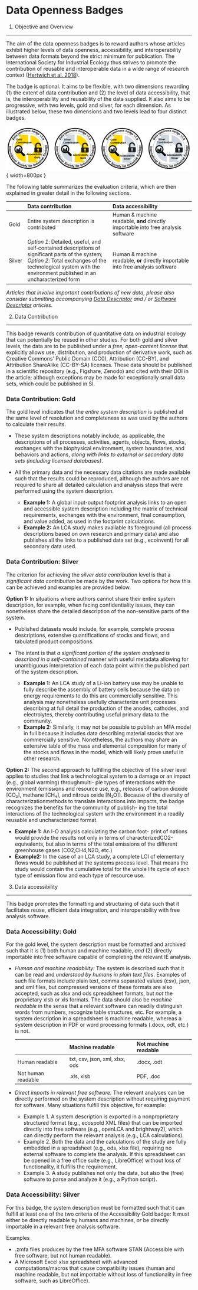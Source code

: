 Data Openness Badges
====================

1. Objective and Overview
-------------------------

The aim of the data openness badges is to reward authors whose articles
exhibit higher levels of data openness, accessibility, and
interoperability between data formats beyond the strict minimum for
publication. The International Society for Industrial Ecology thus
strives to promote the contribution of reusable and interoperable data
in a wide range of research context ([Hertwich et al. 2018](https://doi.org/10.1111/jiec.12738)).

The badge is optional. It aims to be flexible, with two dimensions
rewarding (1) the extent of data contribution and (2) the level of data
accessibility, that is, the interoperability and reusability of the data
supplied. It also aims to be progressive, with two levels, gold and
silver, for each dimension. As illustrated below, these
two dimensions and two levels lead to four distinct badges.

![The two dimensions and two levels of the Data Openness Badge](fig/DTTF_badge_v6.png "The two dimensions and two levels of the Data Openness Badge"){ width=800px }

The following table summarizes the evaluation criteria, which are then
explained in greater detail in the following sections.


|       |Data contribution   |Data accessibility|
|-------|:-------------------|:-----------------|
| Gold   |Entire system description is contributed|Human & machine readable, **and** directly importable into free analysis software |
| Silver |*Option 1*: Detailed, useful, and self‐contained descriptions of significant parts of the system;<br> *Option 2*: Total exchanges of the technological system with the environment published in an uncharacterized form | Human & machine readable, **or** directly importable into free analysis software |

*Articles that involve important contributions of new data, please also consider submitting accompanying [Data Descriptor](dataDescriptor_guidelines.md) and / or [Software Descriptor](software_article_guidelines.md) articles.*

2. Data Contribution
--------------------

This badge rewards contribution of quantitative data on industrial
ecology that can potentially be reused in other studies. For both gold
and silver levels, the data are to be published under a *free,
open-content license* that explicitly allows use, distribution, and
production of derivative work, such as Creative Commons’ Public Domain
(CC0), Attribution (CC-BY), and Attribution ShareAlike (CC-BY-SA)
licenses. These data should be published in a scientific repository
(e.g., Figshare, Zenodo) and cited with their DOI in the article;
although exceptions may be made for exceptionally small data sets, which
could be published in SI.

### Data Contribution: Gold

The gold level indicates that the *entire system description* is
published at the same level of resolution and completeness as was used
by the authors to calculate their results.

-   These system descriptions notably include, as applicable, the
    descriptions of all processes, activities, agents, objects, flows,
    stocks, exchanges with the biophysical environment, system
    boundaries, and behaviors and actions, *along with links to external
    or secondary data sets (including licensed databases)*.
-   All the primary data and the necessary data citations are made
    available such that the results could be reproduced, although the
    authors are not required to share all detailed calculation and
    analysis steps that were performed using the system description.

    -   **Example 1:** A global input-output footprint analysis links to
        an open and accessible system description including the matrix
        of technical requirements, exchanges with the environment, final
        consumption, and value added, as used in the footprint
        calculations.
    -   **Example 2:** An LCA study makes available its foreground (all
        process descriptions based on own research and primary data) and
        also publishes all the links to a published data set (e.g.,
        ecoinvent) for all secondary data used.

### Data Contribution: Silver

The criterion for achieving the *silver data contribution* level is that
a *significant data contribution* be made by the work. Two options for
how this can be achieved and examples are provided below.

**Option 1:** In situations where authors cannot share their entire
system description, for example, when facing confidentiality issues,
they can nonetheless share the detailed description of the non-sensitive
parts of the system.

-   Published datasets would include, for example, complete process
    descriptions, extensive quantifications of stocks and flows, and
    tabulated product compositions.
-   The intent is that *a significant portion of the system analysed is
    described in a self-contained* manner with useful metadata allowing
    for unambiguous interpretation of each data point within the
    published part of the system description.

    -   **Example 1:** An LCA study of a Li-ion battery use may be
        unable to fully describe the assembly of battery cells because
        the data on energy requirements to do this are commercially
        sensitive. This analysis may nonetheless usefully characterize
        unit processes describing at full detail the production of the
        anodes, cathodes, and electrolytes, thereby contributing useful
        primary data to the community.
    -   **Example 2:** Similarly, it may not be possible to publish an
        MFA model in full because it includes data describing material
        stocks that are commercially sensitive. Nonetheless, the authors
        may share an extensive table of the mass and elemental
        composition for many of the stocks and flows in the model, which
        will likely prove useful in other research.

**Option 2:** The second approach to fulfilling the objective of the
silver level applies to studies that link a technological system to a
damage or an impact (e.g., global warming) throughmulti- ple types of
interactions with the environment (emissions and resource use, e.g.,
releases of carbon dioxide \[CO₂\], methane \[CH₄\], and nitrous oxide
\[N₂O\]). Because of the diversity of characterizationmethods to
translate interactions into impacts, the badge recognizes the benefits
for the community of publish- ing the total interactions of the
technological system with the environment in a readily reusable and
uncharacterized format.

-   **Example 1:** An I-O analysis calculating the carbon foot- print of
    nations would provide the results not only in terms of
    characterizedCO2-equivalents, but also in terms of the total
    emissions of the different greenhouse gases (CO2,CH4,N2O, etc.)
-   **Example2:** In the case of an LCA study, a complete LCI of
    elementary flows would be published at the systems process level.
    That means the study would contain the cumulative total for the
    whole life cycle of each type of emission flow and each type of
    resource use.

3. Data accessibility
---------------------

This badge promotes the formatting and structuring of data such that it
facilitates reuse, efficient data integration, and interoperability with
free analysis software.

### Data Accessibility: Gold

For the gold level, the system description must be formatted and
archived such that it is (1) both human and machine readable, *and* (2)
directly importable into free software capable of completing the
relevant IE analysis.

-   *Human and machine readability:* The system is described such that
    it can be read and *understood by humans in plain text files*.
    Examples of such file formats include plain text, comma separated
    values (csv), json, and xml files, but compressed versions of these
    formats are also accepted, such as xlsx and ods spreadsheet formats,
    but *not* the proprietary xlsb or xls formats. The data should also
    be *machine readable* in the sense that a relevant software can
    readily distinguish words from numbers, recognize table structures,
    etc. For example, a system description in a spreadsheet is machine
    readable, whereas a system description in PDF or word processing
    formats (.docx, odt, etc.) is not.

    |                     | Machine readable               | Not machine readable|
    |---------------------|:-------------------------------|:--------------------|
    |Human readable       | txt, csv, json, xml, xlsx, ods | .docx, .odt         |
    |Not human readable   | .xls, xlsb                     | PDF, .doc           |

-   *Direct imports in relevant free software:* The relevant analyses
    can be directly performed on the system description without
    requiring payment for software. Many situations fulfill this
    objective, for example:

    -   Example 1. A system description is exported in a nonproprietary
        structured format (e.g., ecospold XML files) that can be
        imported directly into free software (e.g., openLCA and
        brightway2), which can directly perform the relevant analysis
        (e.g., LCA calculations).
    -   Example 2. Both the data and the calculations of the study are
        fully embedded in a spreadsheet (e.g., ods, xlsx file),
        requiring no external software to complete the analysis. If this
        spreadsheet can be opened in a free office suite (e.g.,
        LibreOffice) without loss of functionality, it fulfills the
        requirement.
    -   Example 3. A study publishes not only the data, but also the
        (free) software to parse and analyze it (e.g., a Python script).

### Data Accessibility: Silver

For this badge, the system description must be formatted such that it
can fulfill at least one of the two criteria of the Accessibility Gold
badge: It must either be directly readable by humans and machines, *or*
be directly importable in a relevant free analysis software.

Examples

-   .zmfa files produces by the free MFA software STAN (Accessible with
    free software, but not human readable).
-   A Microsoft Excel xlsx spreadsheet with advanced computations/macros
    that cause compatibility issues (human and machine readable, but not
    importable without loss of functionality in free software, such as
    LibreOffice).

